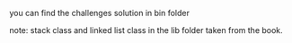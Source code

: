 you can find the challenges solution in bin folder

note: stack class and linked list class in the lib folder taken from the book.
